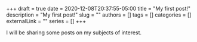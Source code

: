 +++ 
draft = true
date = 2020-12-08T20:37:55-05:00
title = "My first post!"
description = "My first post!"
slug = ""
authors = []
tags = []
categories = []
externalLink = ""
series = []
+++

I will be sharing some posts on my subjects of interest.
